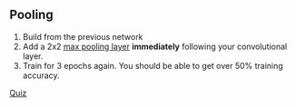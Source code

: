 ## Pooling

1. Build from the previous network
2. Add a 2x2 [max pooling layer](https://keras.io/layers/pooling/#maxpooling2d) **immediately** following your convolutional layer.
3. Train for 3 epochs again. You should be able to get over 50% training accuracy.

[Quiz](./Quiz_08_Pooling_in_Keras/keras_Pooling)

